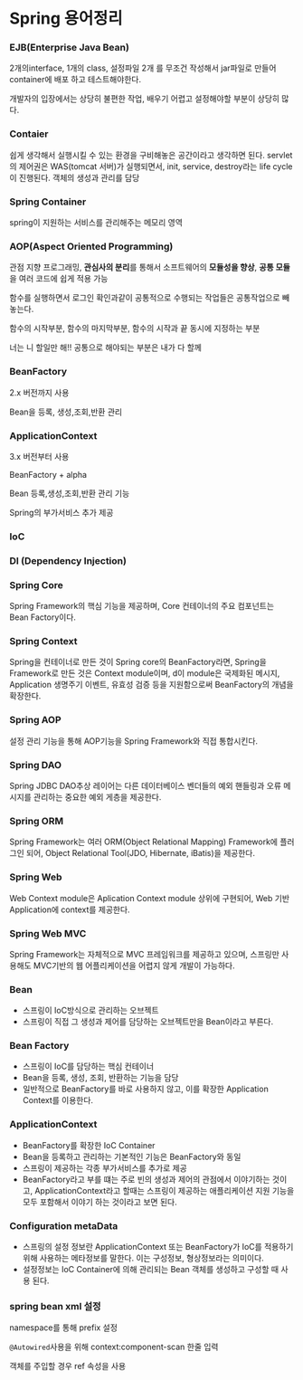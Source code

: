 # Spring 용어정리


### EJB(Enterprise Java Bean)

2개의interface, 1개의 class, 설정파일 2개 를 무조건 작성해서 jar파일로 만들어 container에 배포 하고 테스트해야한다.

개발자의 입장에서는 상당히 불편한 작업, 배우기 어렵고 설정해야할 부분이 상당히 많다.



### Contaier

쉽게 생각해서 실행시킬 수 있는 환경을 구비해놓은 공간이라고 생각하면 된다. servlet의 제어권은 WAS(tomcat 서버)가 실행되면서, init, service, destroy라는 life cycle이 진행된다. 객체의 생성과 관리를 담당



### Spring Container

spring이 지원하는 서비스를 관리해주는 메모리 영역



### AOP(Aspect Oriented Programming)

관점 지향 프로그래밍, **관심사의 분리**를 통해서 소프트웨어의 **모듈성을 향상**, **공통 모듈**을 여러 코드에 쉽게 적용 가능

함수를 실행하면서 로그인 확인과같이 공통적으로 수행되는 작업들은 공통작업으로 빼놓는다.

함수의 시작부분, 함수의 마지막부분, 함수의 시작과 끝 동시에 지정하는 부분 

너는 니 할일만 해!! 공통으로 해야되는 부분은 내가 다 할께



### BeanFactory

2.x 버전까지 사용

Bean을 등록, 생성,조회,반환 관리



### ApplicationContext

3.x 버전부터 사용

BeanFactory + alpha

Bean 등록,생성,조회,반환 관리 기능

Spring의 부가서비스 추가 제공



### IoC





### DI (Dependency Injection)



### Spring Core
Spring Framework의 핵심 기능을 제공하며, Core 컨테이너의 주요 컴포넌트는 Bean Factory이다.
### Spring Context
Spring을 컨테이너로 만든 것이 Spring core의 BeanFactory라면, Spring을 Framework로 만든 것은 Context module이며, d이 module은 국제화된 메시지, Application 생명주기 이벤트, 유효성 검증 등을 지원함으로써 BeanFactory의 개념을 확장한다.
### Spring AOP
설정 관리 기능을 통해 AOP기능을 Spring Framework와 직접 통합시킨다.
### Spring DAO
Spring JDBC DAO추상 레이어는 다른 데이터베이스 벤더들의 예외 핸들링과 오류 메시지를 관리하는 중요한 예외 게층을 제공한다.
### Spring ORM
Spring Framework는 여러 ORM(Object Relational Mapping) Framework에 플러그인 되어, Object Relational Tool(JDO, Hibernate, iBatis)을 제공한다.
### Spring Web
Web Context module은 Aplication Context module 상위에 구현되어, Web 기반 Application에 context를 제공한다.
### Spring Web MVC
Spring Framework는 자체적으로 MVC 프레임워크를 제공하고 있으며, 스프링만 사용해도 MVC기반의 웹 어플리케이션을 어렵지 않게 개발이 가능하다.


### Bean
- 스프링이 IoC방식으로 관리하는 오브젝트
- 스프링이 직접 그 생성과 제어를 담당하는 오브젝트만을 Bean이라고 부른다.

### Bean Factory
- 스프링이 IoC를 담당하는 핵심 컨테이너
- Bean을 등록, 생성, 조회, 반환하는 기능을 담당
- 일반적으로 BeanFactory를 바로 사용하지 않고, 이를 확장한 Application Context를 이용한다.

### ApplicationContext
- BeanFactory를 확장한 IoC Container
- Bean을 등록하고 관리하는 기본적인 기능은 BeanFactory와 동일
- 스프링이 제공하는 각종 부가서비스를 추가로 제공
- BeanFactory라고 부를 떄는 주로 빈의 생성과 제어의 관점에서 이야기하는 것이고, ApplicationContext라고 할때는 스프링이 제공하는 애플리케이션 지원 기능을 모두 포함해서 이야기 하는 것이라고 보면 된다.

### Configuration metaData
- 스프링의 설정 정보란 ApplicationContext 또는 BeanFactory가 IoC를 적용하기 위해 사용하는 메타정보를 말한다. 이는 구성정보, 형상정보라는 의미이다.
- 설정정보는 IoC Container에 의해 관리되는 Bean 객체를 생성하고 구성할 때 사용 된다.









### spring bean xml 설정

namespace를 통해 prefix 설정

`@Autowired`사용을 위해 context:component-scan 한줄 입력

객체를 주입할 경우 ref 속성을 사용





